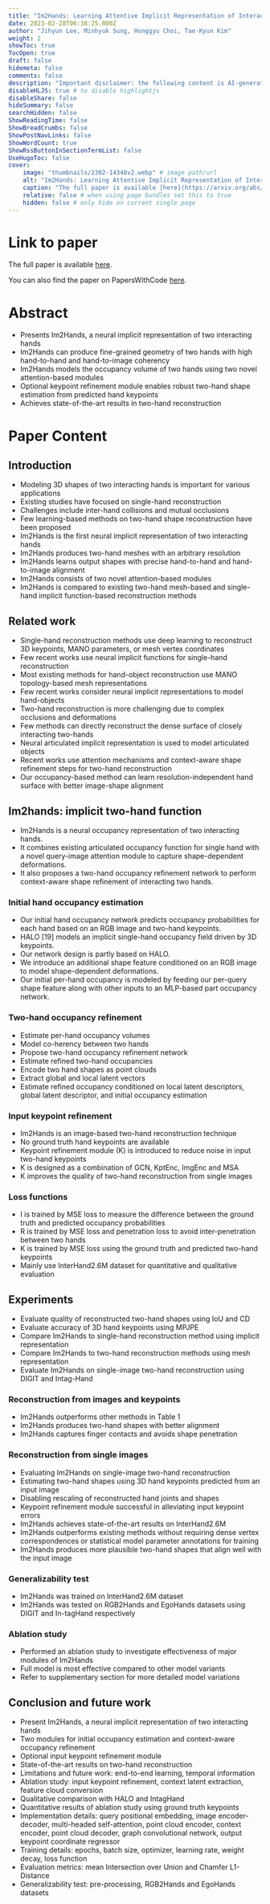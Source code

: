 ```yaml
---
title: "Im2Hands: Learning Attentive Implicit Representation of Interacting Two-Hand Shapes"
date: 2023-02-28T06:38:25.000Z
author: "Jihyun Lee, Minhyuk Sung, Honggyu Choi, Tae-Kyun Kim"
weight: 2
showToc: true
TocOpen: true
draft: false
hidemeta: false
comments: false
description: "Important disclaimer: the following content is AI-generated, please make sure to fact check the presented information by reading the full paper."
disableHLJS: true # to disable highlightjs
disableShare: false
hideSummary: false
searchHidden: false
ShowReadingTime: false
ShowBreadCrumbs: false
ShowPostNavLinks: false
ShowWordCount: true
ShowRssButtonInSectionTermList: false
UseHugoToc: false
cover:
    image: "thumbnails/2302-14348v2.webp" # image path/url
    alt: "Im2Hands: Learning Attentive Implicit Representation of Interacting Two-Hand Shapes" # alt text
    caption: "The full paper is available [here](https://arxiv.org/abs/2302.14348)." # display caption under cover
    relative: false # when using page bundles set this to true
    hidden: false # only hide on current single page
---
```


# Link to paper
The full paper is available [here](https://arxiv.org/abs/2302.14348).

You can also find the paper on PapersWithCode [here](https://paperswithcode.com/paper/im2hands-learning-attentive-implicit).

# Abstract
- Presents Im2Hands, a neural implicit representation of two interacting hands
- Im2Hands can produce fine-grained geometry of two hands with high hand-to-hand and hand-to-image coherency
- Im2Hands models the occupancy volume of two hands using two novel attention-based modules
- Optional keypoint refinement module enables robust two-hand shape estimation from predicted hand keypoints
- Achieves state-of-the-art results in two-hand reconstruction

# Paper Content

## Introduction
- Modeling 3D shapes of two interacting hands is important for various applications
- Existing studies have focused on single-hand reconstruction
- Challenges include inter-hand collisions and mutual occlusions
- Few learning-based methods on two-hand shape reconstruction have been proposed
- Im2Hands is the first neural implicit representation of two interacting hands
- Im2Hands produces two-hand meshes with an arbitrary resolution
- Im2Hands learns output shapes with precise hand-to-hand and hand-to-image alignment
- Im2Hands consists of two novel attention-based modules
- Im2Hands is compared to existing two-hand mesh-based and single-hand implicit function-based reconstruction methods

## Related work
- Single-hand reconstruction methods use deep learning to reconstruct 3D keypoints, MANO parameters, or mesh vertex coordinates
- Few recent works use neural implicit functions for single-hand reconstruction
- Most existing methods for hand-object reconstruction use MANO topology-based mesh representations
- Few recent works consider neural implicit representations to model hand-objects
- Two-hand reconstruction is more challenging due to complex occlusions and deformations
- Few methods can directly reconstruct the dense surface of closely interacting two-hands
- Neural articulated implicit representation is used to model articulated objects
- Recent works use attention mechanisms and context-aware shape refinement steps for two-hand reconstruction
- Our occupancy-based method can learn resolution-independent hand surface with better image-shape alignment

## Im2hands: implicit two-hand function
- Im2Hands is a neural occupancy representation of two interacting hands.
- It combines existing articulated occupancy function for single hand with a novel query-image attention module to capture shape-dependent deformations.
- It also proposes a two-hand occupancy refinement network to perform context-aware shape refinement of interacting two hands.

### Initial hand occupancy estimation
- Our initial hand occupancy network predicts occupancy probabilities for each hand based on an RGB image and two-hand keypoints.
- HALO [19] models an implicit single-hand occupancy field driven by 3D keypoints.
- Our network design is partly based on HALO.
- We introduce an additional shape feature conditioned on an RGB image to model shape-dependent deformations.
- Our initial per-hand occupancy is modeled by feeding our per-query shape feature along with other inputs to an MLP-based part occupancy network.

### Two-hand occupancy refinement
- Estimate per-hand occupancy volumes
- Model co-herency between two hands
- Propose two-hand occupancy refinement network
- Estimate refined two-hand occupancies
- Encode two hand shapes as point clouds
- Extract global and local latent vectors
- Estimate refined occupancy conditioned on local latent descriptors, global latent descriptor, and initial occupancy estimation

### Input keypoint refinement
- Im2Hands is an image-based two-hand reconstruction technique
- No ground truth hand keypoints are available
- Keypoint refinement module (K) is introduced to reduce noise in input two-hand keypoints
- K is designed as a combination of GCN, KptEnc, ImgEnc and MSA
- K improves the quality of two-hand reconstruction from single images

### Loss functions
- I is trained by MSE loss to measure the difference between the ground truth and predicted occupancy probabilities
- R is trained by MSE loss and penetration loss to avoid inter-penetration between two hands
- K is trained by MSE loss using the ground truth and predicted two-hand keypoints
- Mainly use InterHand2.6M dataset for quantitative and qualitative evaluation

## Experiments
- Evaluate quality of reconstructed two-hand shapes using IoU and CD
- Evaluate accuracy of 3D hand keypoints using MPJPE
- Compare Im2Hands to single-hand reconstruction method using implicit representation
- Compare Im2Hands to two-hand reconstruction methods using mesh representation
- Evaluate Im2Hands on single-image two-hand reconstruction using DIGIT and Intag-Hand

### Reconstruction from images and keypoints
- Im2Hands outperforms other methods in Table 1
- Im2Hands produces two-hand shapes with better alignment
- Im2Hands captures finger contacts and avoids shape penetration

### Reconstruction from single images
- Evaluating Im2Hands on single-image two-hand reconstruction
- Estimating two-hand shapes using 3D hand keypoints predicted from an input image
- Disabling rescaling of reconstructed hand joints and shapes
- Keypoint refinement module successful in alleviating input keypoint errors
- Im2Hands achieves state-of-the-art results on InterHand2.6M
- Im2Hands outperforms existing methods without requiring dense vertex correspondences or statistical model parameter annotations for training
- Im2Hands produces more plausible two-hand shapes that align well with the input image

### Generalizability test
- Im2Hands was trained on InterHand2.6M dataset
- Im2Hands was tested on RGB2Hands and EgoHands datasets using DIGIT and In-tagHand respectively

### Ablation study
- Performed an ablation study to investigate effectiveness of major modules of Im2Hands
- Full model is most effective compared to other model variants
- Refer to supplementary section for more detailed model variations

## Conclusion and future work
- Present Im2Hands, a neural implicit representation of two interacting hands
- Two modules for initial occupancy estimation and context-aware occupancy refinement
- Optional input keypoint refinement module
- State-of-the-art results on two-hand reconstruction
- Limitations and future work: end-to-end learning, temporal information
- Ablation study: input keypoint refinement, context latent extraction, feature cloud conversion
- Qualitative comparison with HALO and IntagHand
- Quantitative results of ablation study using ground truth keypoints
- Implementation details: query positional embedding, image encoder-decoder, multi-headed self-attention, point cloud encoder, context encoder, point cloud decoder, graph convolutional network, output keypoint coordinate regressor
- Training details: epochs, batch size, optimizer, learning rate, weight decay, loss function
- Evaluation metrics: mean Intersection over Union and Chamfer L1-Distance
- Generalizability test: pre-processing, RGB2Hands and EgoHands datasets

